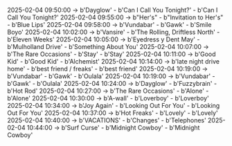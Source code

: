 2025-02-04 09:50:00 -> b'Dayglow' - b'Can I Call You Tonight?' - b'Can I Call You Tonight?'
2025-02-04 09:55:00 -> b"Her's" - b"Invitation to Her's" - b'Blue Lips'
2025-02-04 09:58:00 -> b'Vundabar' - b'Gawk' - b'Smile Boyo'
2025-02-04 10:02:00 -> b'Vansire' - b'The Rolling, Driftless North' - b'Eleven Weeks'
2025-02-04 10:05:00 -> b'Eyedress y Dent May' - b'Mulholland Drive' - b'Something About You'
2025-02-04 10:07:00 -> b'The Rare Occasions' - b'Stay' - b'Stay'
2025-02-04 10:11:00 -> b'Good Kid' - b'Good Kid' - b'Alchemist'
2025-02-04 10:14:00 -> b'late night drive home' - b'best friend / freaks' - b'best friend'
2025-02-04 10:19:00 -> b'Vundabar' - b'Gawk' - b'Oulala'
2025-02-04 10:19:00 -> b'Vundabar' - b'Gawk' - b'Oulala'
2025-02-04 10:24:00 -> b'Dayglow' - b'Fuzzybrain' - b'Hot Rod'
2025-02-04 10:27:00 -> b'The Rare Occasions' - b'Alone' - b'Alone'
2025-02-04 10:30:00 -> b'A-wall' - b'Loverboy' - b'Loverboy'
2025-02-04 10:34:00 -> b'Joy Again' - b'Looking Out For You' - b'Looking Out For You'
2025-02-04 10:37:00 -> b'Hot Freaks' - b'Lovely' - b'Lovely'
2025-02-04 10:40:00 -> b'VACATIONS' - b'Changes' - b'Telephones'
2025-02-04 10:44:00 -> b'Surf Curse' - b'Midnight Cowboy' - b'Midnight Cowboy'
